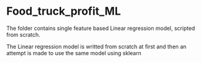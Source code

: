 # Food_truck_profit_ML
The folder contains single feature based Linear regression model, scripted from scratch.

The Linear regression model is writted from scratch at first and then an attempt is made to use the same model using sklearn

